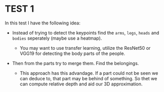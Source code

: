 # TEST 1
In this test I have the following idea:
* Instead of trying to detect the keypoints find the ```arms```, ```legs```, ```heads``` and ```bodies``` seperately (maybe use a heatmap).
  * You may want to use transfer learning, utilize the ResNet50 or VGG19 for detecting the body parts of the people.

* Then from the parts try to merge them. Find the belongings.
  * This approach has this advandage. If a part could not be seen we can deduce to, that part may be behind of something. So thet we can compute relative depth and aid our 3D approximation.